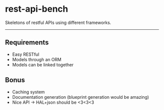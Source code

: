 rest-api-bench
==============

Skeletons of restful APIs using different frameworks.

---

Requirements
------------

- Easy RESTful
- Models through an ORM
- Models can be linked together

Bonus
-----

- Caching system
- Documentation generation (blueprint generation would be amazing)
- Nice API -> HAL+json should be <3<3<3

